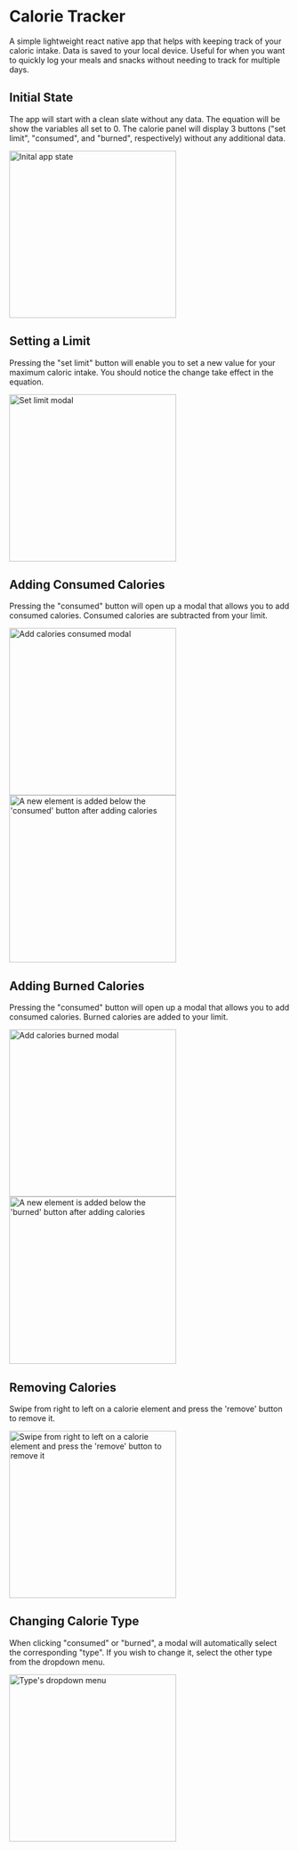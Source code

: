 # Calorie Tracker

A simple lightweight react native app that helps with keeping track of your caloric intake. Data is saved to your local device. Useful for when you want to quickly log your meals and snacks without needing to track for multiple days. 

## Initial State
The app will start with a clean slate without any data. The equation will be show the variables all set to 0. The calorie panel will display 3 buttons ("set limit", "consumed", and "burned", respectively) without any additional data.

<picture>
    <img alt="Inital app state" src="images\IMG_6351.PNG" width="300">
</picture>

## Setting a Limit
Pressing the "set limit" button will enable you to set a new value for your maximum caloric intake. You should notice the change take effect in the equation.

<picture>
    <img alt="Set limit modal" src="images\IMG_6352.PNG" width="300">
</picture>

## Adding Consumed Calories
Pressing the "consumed" button will open up a modal that allows you to add consumed calories. Consumed calories are subtracted from your limit.

<picture>
    <img alt="Add calories consumed modal" src="images\IMG_6353.PNG" width="300">
</picture>
<picture>
    <img alt="A new element is added below the 'consumed' button after adding calories" src="images\IMG_6354.PNG" width="300">
</picture>

## Adding Burned Calories
Pressing the "consumed" button will open up a modal that allows you to add consumed calories. Burned calories are added to your limit.

<picture>
    <img alt="Add calories burned modal" src="images\IMG_6355.PNG" width="300">
</picture>
<picture>
    <img alt="A new element is added below the 'burned' button after adding calories" src="images\IMG_6356.PNG" width="300">
</picture>

## Removing Calories
Swipe from right to left on a calorie element and press the 'remove' button to remove it.

<picture>
    <img alt="Swipe from right to left on a calorie element and press the 'remove' button to remove it" src="images\IMG_6357.PNG" width="300">
</picture>

## Changing Calorie Type
When clicking "consumed" or "burned", a modal will automatically select the corresponding "type". If you wish to change it, select the other type from the dropdown menu.

<picture>
    <img alt="Type's dropdown menu" src="images\IMG_6358.PNG" width="300">
</picture>
